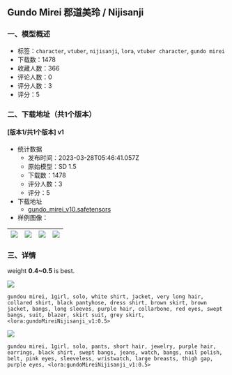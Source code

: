 ## Gundo Mirei 郡道美玲 / Nijisanji
### 一、模型概述

- 标签：`character`, `vtuber`, `nijisanji`, `lora`, `vtuber character`, `gundo mirei`
- 下载数：1478
- 收藏人数：366
- 评论人数：0
- 评分人数：3
- 评分：5

### 二、下载地址（共1个版本）

#### [版本1/共1个版本] v1

- 统计数据
  - 发布时间：2023-03-28T05:46:41.057Z
  - 原始模型：SD 1.5
  - 下载数：1478
  - 评分人数：3
  - 评分：5
- 下载地址
  - [gundo_mirei_v10.safetensors](https://civitai.com/api/download/models/30495)
- 样例图像：

| <img src="https://image.civitai.com/xG1nkqKTMzGDvpLrqFT7WA/b70e0c64-8d37-4e21-df63-45783a299400/width=450/346240.jpeg" /> | <img src="https://image.civitai.com/xG1nkqKTMzGDvpLrqFT7WA/2fdf8901-1389-4b44-2769-6298d3b38600/width=450/346249.jpeg" /> | <img src="https://image.civitai.com/xG1nkqKTMzGDvpLrqFT7WA/f55f7e6d-892e-4cb2-f4fd-b0370438b400/width=450/346248.jpeg" /> | <img src="https://image.civitai.com/xG1nkqKTMzGDvpLrqFT7WA/f2f3b8d9-1905-46bd-9bee-8a888b5e9a00/width=450/346247.jpeg" /> |
| ---- | ---- | ---- | ---- |


### 三、详情
<p>weight <strong>0.4~0.5</strong> is best.<br /></p><img src="https://imagecache.civitai.com/xG1nkqKTMzGDvpLrqFT7WA/b737c5cf-fb05-4d76-148c-0325b6ccb000/width=525/b737c5cf-fb05-4d76-148c-0325b6ccb000" /><p><code>gundou mirei, 1girl, solo, white shirt, jacket, very long hair, collared shirt, black pantyhose, dress shirt, brown skirt, brown jacket, bangs, long sleeves, purple hair, collarbone, red eyes, swept bangs, suit, blazer, skirt suit, grey skirt, &lt;lora:gundoMireiNijisanji_v1:0.5&gt;</code><br /></p><img src="https://imagecache.civitai.com/xG1nkqKTMzGDvpLrqFT7WA/00d938e2-958d-455d-c765-f072de395400/width=525/00d938e2-958d-455d-c765-f072de395400" /><p><code>gundou mirei, 1girl, solo, pants, short hair, jewelry, purple hair, earrings, black shirt, swept bangs, jeans, watch, bangs, nail polish, belt, pink eyes, sleeveless, wristwatch, large breasts, thigh gap, purple eyes, &lt;lora:gundoMireiNijisanji_v1:0.5&gt;</code><br /><br /></p>